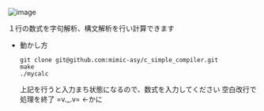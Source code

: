 ![image](https://github.com/mimic-asy/c_simple_compiler/assets/101337520/3a957621-4c12-4e2c-8e04-ce5b6bbce61c)


１行の数式を字句解析、構文解析を行い計算できます

* 動かし方

      git clone git@github.com:mimic-asy/c_simple_compiler.git
      make
      ./mycalc

  上記を行うと入力まち状態になるので、数式を入力してください
  空白改行で処理を終了 =v._.v= <-かに
  
